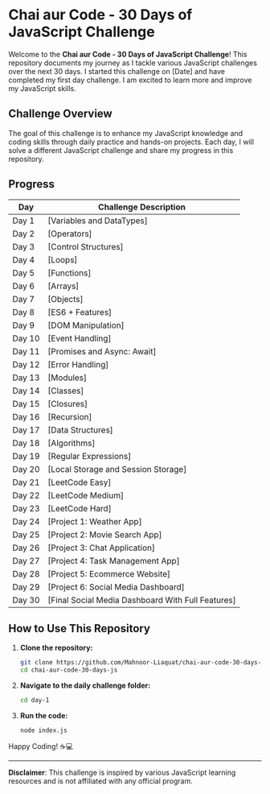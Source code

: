 # Chai aur Code - 30 Days of JavaScript Challenge

Welcome to the **Chai aur Code - 30 Days of JavaScript Challenge**! This repository documents my journey as I tackle various JavaScript challenges over the next 30 days. I started this challenge on [Date] and have completed my first day challenge. I am excited to learn more and improve my JavaScript skills.

## Challenge Overview

The goal of this challenge is to enhance my JavaScript knowledge and coding skills through daily practice and hands-on projects. Each day, I will solve a different JavaScript challenge and share my progress in this repository.

## Progress

| Day  | Challenge Description | 
|------|------------------------|
| Day 1| [Variables and DataTypes]
| Day 2| [Operators]
| Day 3| [Control Structures]
| Day 4| [Loops]
| Day 5| [Functions]
| Day 6| [Arrays]
| Day 7| [Objects]
| Day 8| [ES6 + Features]
| Day 9| [DOM Manipulation]
| Day 10| [Event Handling]
| Day 11| [Promises and Async: Await]
| Day 12| [Error Handling]
| Day 13| [Modules]
| Day 14| [Classes]
| Day 15| [Closures]
| Day 16| [Recursion]
| Day 17| [Data Structures]
| Day 18| [Algorithms]
| Day 19| [Regular Expressions]
| Day 20| [Local Storage and Session Storage]
| Day 21| [LeetCode Easy]
| Day 22| [LeetCode Medium]
| Day 23| [LeetCode Hard]
| Day 24| [Project 1: Weather App]
| Day 25| [Project 2: Movie Search App]
| Day 26| [Project 3: Chat Application]
| Day 27| [Project 4: Task Management App]
| Day 28| [Project 5: Ecommerce Website]
| Day 29| [Project 6: Social Media Dashboard]
| Day 30| [Final Social Media Dashboard With Full Features]




## How to Use This Repository

1. **Clone the repository:**
    ```bash
    git clone https://github.com/Mahnoor-Liaquat/chai-aur-code-30-days-js.git
    cd chai-aur-code-30-days-js
    ```

2. **Navigate to the daily challenge folder:**
    ```bash
    cd day-1
    ```

3. **Run the code:**
    ```bash
    node index.js
    ```

Happy Coding! ☕️💻

---

**Disclaimer**: This challenge is inspired by various JavaScript learning resources and is not affiliated with any official program.
